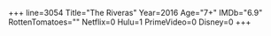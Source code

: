 +++
line=3054
Title="The Riveras"
Year=2016
Age="7+"
IMDb="6.9"
RottenTomatoes=""
Netflix=0
Hulu=1
PrimeVideo=0
Disney=0
+++

